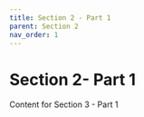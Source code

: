 ```yaml
---
title: Section 2 - Part 1
parent: Section 2
nav_order: 1
---
```


# Section 2- Part 1

Content for Section 3 - Part 1
